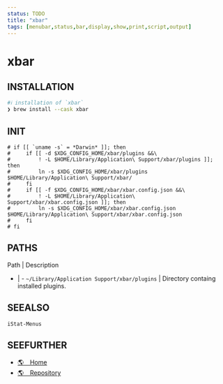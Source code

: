 ```yaml
---
status: TODO
title: "xbar"
tags: [menubar,status,bar,display,show,print,script,output]
---
```


# xbar

## INSTALLATION


```bash
#ℹ︎ installation of `xbar`
❯ brew install --cask xbar
```



## INIT

    # if [[ `uname -s` = *Darwin* ]]; then
    #     if [[ -d $XDG_CONFIG_HOME/xbar/plugins &&\
    #         ! -L $HOME/Library/Application\ Support/xbar/plugins ]]; then
    #         ln -s $XDG_CONFIG_HOME/xbar/plugins $HOME/Library/Application\ Support/xbar/
    #     fi
    #     if [[ -f $XDG_CONFIG_HOME/xbar/xbar.config.json &&\
    #         ! -L $HOME/Library/Application\ Support/xbar/xbar.config.json ]]; then
    #         ln -s $XDG_CONFIG_HOME/xbar/xbar.config.json $HOME/Library/Application\ Support/xbar/xbar.config.json
    #     fi
    # fi


## PATHS

Path | Description
- | -
`~/Library/Application Support/xbar/plugins` | Directory containg installed plugins.

## SEEALSO

    iStat-Menus

## SEEFURTHER

- [🌎 Home](https://xbarapp.com/)
- [🌎 Repository](https://github.com/matryer/xbar)
